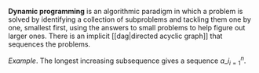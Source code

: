 **Dynamic programming** is an algorithmic paradigm in which a problem is solved by identifying a collection of subproblems and tackling them one by one, smallest first, using the answers to small problems to help figure out larger ones. There is an implicit [[dag|directed acyclic graph]] that sequences the problems.

_Example_. The longest increasing subsequence gives a sequence ${a\_i}_{i=1}^n$.